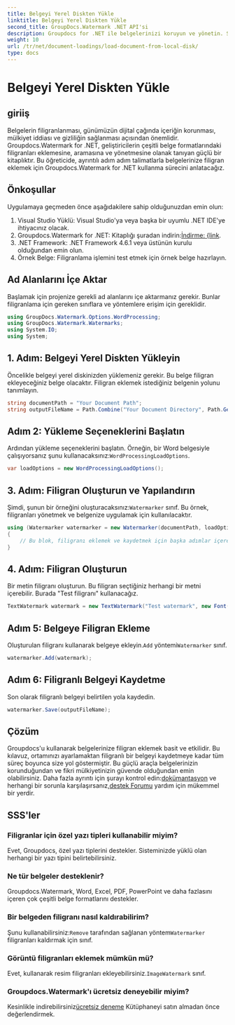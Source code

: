 ```yaml
---
title: Belgeyi Yerel Diskten Yükle
linktitle: Belgeyi Yerel Diskten Yükle
second_title: GroupDocs.Watermark .NET API'si
description: Groupdocs for .NET ile belgelerinizi koruyun ve yönetin. Sorunsuz bir şekilde filigran eklemek için ayrıntılı kılavuzumuzu izleyin.
weight: 10
url: /tr/net/document-loadings/load-document-from-local-disk/
type: docs
---
```

# Belgeyi Yerel Diskten Yükle

## giriiş
Belgelerin filigranlanması, günümüzün dijital çağında içeriğin korunması, mülkiyet iddiası ve gizliliğin sağlanması açısından önemlidir. Groupdocs.Watermark for .NET, geliştiricilerin çeşitli belge formatlarındaki filigranları eklemesine, aramasına ve yönetmesine olanak tanıyan güçlü bir kitaplıktır. Bu öğreticide, ayrıntılı adım adım talimatlarla belgelerinize filigran eklemek için Groupdocs.Watermark for .NET kullanma sürecini anlatacağız.
## Önkoşullar
Uygulamaya geçmeden önce aşağıdakilere sahip olduğunuzdan emin olun:
1. Visual Studio Yüklü: Visual Studio'ya veya başka bir uyumlu .NET IDE'ye ihtiyacınız olacak.
2.  Groupdocs.Watermark for .NET: Kitaplığı şuradan indirin:[İndirme: {link](https://releases.groupdocs.com/Watermark/net/).
3. .NET Framework: .NET Framework 4.6.1 veya üstünün kurulu olduğundan emin olun.
4. Örnek Belge: Filigranlama işlemini test etmek için örnek belge hazırlayın.
## Ad Alanlarını İçe Aktar
Başlamak için projenize gerekli ad alanlarını içe aktarmanız gerekir. Bunlar filigranlama için gereken sınıflara ve yöntemlere erişim için gereklidir.
```csharp
using GroupDocs.Watermark.Options.WordProcessing;
using GroupDocs.Watermark.Watermarks;
using System.IO;
using System;
```
## 1. Adım: Belgeyi Yerel Diskten Yükleyin
Öncelikle belgeyi yerel diskinizden yüklemeniz gerekir. Bu belge filigran ekleyeceğiniz belge olacaktır.
Filigran eklemek istediğiniz belgenin yolunu tanımlayın.
```csharp
string documentPath = "Your Document Path";
string outputFileName = Path.Combine("Your Document Directory", Path.GetFileName(documentPath));
```
## Adım 2: Yükleme Seçeneklerini Başlatın
 Ardından yükleme seçeneklerini başlatın. Örneğin, bir Word belgesiyle çalışıyorsanız şunu kullanacaksınız:`WordProcessingLoadOptions`.
```csharp
var loadOptions = new WordProcessingLoadOptions();
```
## 3. Adım: Filigran Oluşturun ve Yapılandırın
 Şimdi, şunun bir örneğini oluşturacaksınız:`Watermarker` sınıf. Bu örnek, filigranları yönetmek ve belgenize uygulamak için kullanılacaktır.
```csharp
using (Watermarker watermarker = new Watermarker(documentPath, loadOptions))
{
    // Bu blok, filigranı eklemek ve kaydetmek için başka adımlar içerecektir
}
```
## 4. Adım: Filigran Oluşturun
Bir metin filigranı oluşturun. Bu filigran seçtiğiniz herhangi bir metni içerebilir. Burada "Test filigranı" kullanacağız.
```csharp
TextWatermark watermark = new TextWatermark("Test watermark", new Font("Arial", 12));
```
## Adım 5: Belgeye Filigran Ekleme
Oluşturulan filigranı kullanarak belgeye ekleyin.`Add` yöntemi`Watermarker` sınıf.
```csharp
watermarker.Add(watermark);
```
## Adım 6: Filigranlı Belgeyi Kaydetme
Son olarak filigranlı belgeyi belirtilen yola kaydedin.
```csharp
watermarker.Save(outputFileName);
```

## Çözüm
Groupdocs'u kullanarak belgelerinize filigran eklemek basit ve etkilidir. Bu kılavuz, ortamınızı ayarlamaktan filigranlı bir belgeyi kaydetmeye kadar tüm süreç boyunca size yol göstermiştir. Bu güçlü araçla belgelerinizin korunduğundan ve fikri mülkiyetinizin güvende olduğundan emin olabilirsiniz. 
 Daha fazla ayrıntı için şurayı kontrol edin:[dokümantasyon](https://tutorials.groupdocs.com/Watermark/net/) ve herhangi bir sorunla karşılaşırsanız,[destek Forumu](https://forum.groupdocs.com/c/watermark/19) yardım için mükemmel bir yerdir. 
## SSS'ler
### Filigranlar için özel yazı tipleri kullanabilir miyim?
Evet, Groupdocs, özel yazı tiplerini destekler. Sisteminizde yüklü olan herhangi bir yazı tipini belirtebilirsiniz.
### Ne tür belgeler desteklenir?
Groupdocs.Watermark, Word, Excel, PDF, PowerPoint ve daha fazlasını içeren çok çeşitli belge formatlarını destekler.
### Bir belgeden filigranı nasıl kaldırabilirim?
 Şunu kullanabilirsiniz:`Remove` tarafından sağlanan yöntem`Watermarker` filigranları kaldırmak için sınıf.
### Görüntü filigranları eklemek mümkün mü?
 Evet, kullanarak resim filigranları ekleyebilirsiniz.`ImageWatermark` sınıf.
### Groupdocs.Watermark'ı ücretsiz deneyebilir miyim?
 Kesinlikle indirebilirsiniz[ücretsiz deneme](https://releases.groupdocs.com/) Kütüphaneyi satın almadan önce değerlendirmek.